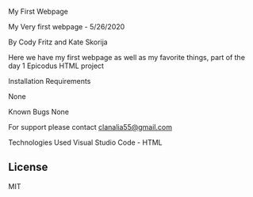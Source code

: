  My First Webpage

 My Very first webpage - 5/26/2020

By Cody Fritz and Kate Skorija

Here we have my first webpage as well as my favorite things, part of the day 1 Epicodus HTML project

Installation Requirements

None

Known Bugs
None

For support please contact clanalia55@gmail.com

Technologies Used
Visual Studio Code - HTML


## License
MIT